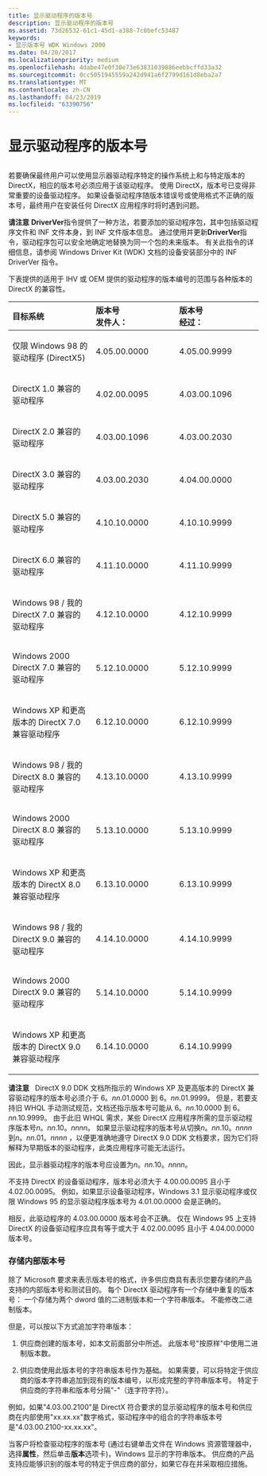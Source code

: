 ```yaml
---
title: 显示驱动程序的版本号
description: 显示驱动程序的版本号
ms.assetid: 73d26532-61c1-45d1-a388-7c0befc53487
keywords:
- 显示版本号 WDK Windows 2000
ms.date: 04/20/2017
ms.localizationpriority: medium
ms.openlocfilehash: 4dabe47e0f30e73e63831039886eebbcffd33a32
ms.sourcegitcommit: 0cc5051945559a242d941a6f2799d161d8eba2a7
ms.translationtype: MT
ms.contentlocale: zh-CN
ms.lasthandoff: 04/23/2019
ms.locfileid: "63390756"
---
```

# <a name="version-numbers-for-display-drivers"></a>显示驱动程序的版本号


## <span id="ddk_ensuring_correct_version_numbers_gg"></span><span id="DDK_ENSURING_CORRECT_VERSION_NUMBERS_GG"></span>


若要确保最终用户可以使用显示器驱动程序特定的操作系统上和与特定版本的 DirectX，相应的版本号必须应用于该驱动程序。 使用 DirectX，版本号已变得非常重要的设备驱动程序。 如果设备驱动程序随版本错误号或使用格式不正确的版本号，最终用户在安装任何 DirectX 应用程序时将时遇到问题。

**请注意** **DriverVer**指令提供了一种方法，若要添加的驱动程序包，其中包括驱动程序文件和 INF 文件本身，到 INF 文件版本信息。 通过使用并更新**DriverVer**指令，驱动程序包可以安全地确定地替换为同一个包的未来版本。 有关此指令的详细信息，请参阅 Windows Driver Kit (WDK) 文档的设备安装部分中的 INF DriverVer 指令。

下表提供的适用于 IHV 或 OEM 提供的驱动程序的版本编号的范围与各种版本的 DirectX 的兼容性。

<table>
<colgroup>
<col width="33%" />
<col width="33%" />
<col width="33%" />
</colgroup>
<thead>
<tr class="header">
<th align="left">目标系统</th>
<th align="left">版本号
<div>
 
</div>
发件人：</th>
<th align="left">版本号
<div>
 
</div>
经过：</th>
</tr>
</thead>
<tbody>
<tr class="odd">
<td align="left"><p>仅限 Windows 98 的驱动程序 (DirectX5)</p></td>
<td align="left"><p>4.05.00.0000</p></td>
<td align="left"><p>4.05.00.9999</p></td>
</tr>
<tr class="even">
<td align="left"><p>DirectX 1.0 兼容的驱动程序</p></td>
<td align="left"><p>4.02.00.0095</p></td>
<td align="left"><p>4.03.00.1096</p></td>
</tr>
<tr class="odd">
<td align="left"><p>DirectX 2.0 兼容的驱动程序</p></td>
<td align="left"><p>4.03.00.1096</p></td>
<td align="left"><p>4.03.00.2030</p></td>
</tr>
<tr class="even">
<td align="left"><p>DirectX 3.0 兼容的驱动程序</p></td>
<td align="left"><p>4.03.00.2030</p></td>
<td align="left"><p>4.04.00.0000</p></td>
</tr>
<tr class="odd">
<td align="left"><p>DirectX 5.0 兼容的驱动程序</p></td>
<td align="left"><p>4.10.10.0000</p></td>
<td align="left"><p>4.10.10.9999</p></td>
</tr>
<tr class="even">
<td align="left"><p>DirectX 6.0 兼容的驱动程序</p></td>
<td align="left"><p>4.11.10.0000</p></td>
<td align="left"><p>4.11.10.9999</p></td>
</tr>
<tr class="odd">
<td align="left"><p>Windows 98 / 我的 DirectX 7.0 兼容的驱动程序</p></td>
<td align="left"><p>4.12.10.0000</p></td>
<td align="left"><p>4.12.10.9999</p></td>
</tr>
<tr class="even">
<td align="left"><p>Windows 2000 DirectX 7.0 兼容的驱动程序</p></td>
<td align="left"><p>5.12.10.0000</p></td>
<td align="left"><p>5.12.10.9999</p></td>
</tr>
<tr class="odd">
<td align="left"><p>Windows XP 和更高版本的 DirectX 7.0 兼容驱动程序</p></td>
<td align="left"><p>6.12.10.0000</p></td>
<td align="left"><p>6.12.10.9999</p></td>
</tr>
<tr class="even">
<td align="left"><p>Windows 98 / 我的 DirectX 8.0 兼容的驱动程序</p></td>
<td align="left"><p>4.13.10.0000</p></td>
<td align="left"><p>4.13.10.9999</p></td>
</tr>
<tr class="odd">
<td align="left"><p>Windows 2000 DirectX 8.0 兼容的驱动程序</p></td>
<td align="left"><p>5.13.10.0000</p></td>
<td align="left"><p>5.13.10.9999</p></td>
</tr>
<tr class="even">
<td align="left"><p>Windows XP 和更高版本的 DirectX 8.0 兼容驱动程序</p></td>
<td align="left"><p>6.13.10.0000</p></td>
<td align="left"><p>6.13.10.9999</p></td>
</tr>
<tr class="odd">
<td align="left"><p>Windows 98 / 我的 DirectX 9.0 兼容的驱动程序</p></td>
<td align="left"><p>4.14.10.0000</p></td>
<td align="left"><p>4.14.10.9999</p></td>
</tr>
<tr class="even">
<td align="left"><p>Windows 2000 DirectX 9.0 兼容的驱动程序</p></td>
<td align="left"><p>5.14.10.0000</p></td>
<td align="left"><p>5.14.10.9999</p></td>
</tr>
<tr class="odd">
<td align="left"><p>Windows XP 和更高版本的 DirectX 9.0 兼容驱动程序</p></td>
<td align="left"><p>6.14.10.0000</p></td>
<td align="left"><p>6.14.10.9999</p></td>
</tr>
</tbody>
</table>

 

**请注意**   DirectX 9.0 DDK 文档所指示的 Windows XP 及更高版本的 DirectX 兼容驱动程序的版本号必须介于 6。*nn*.01.0000 到 6。*nn*.01.9999。 但是，若要支持旧 WHQL 手动测试规范，文档还指示版本号可能从 6。*nn*.10.0000 到 6。*nn*.10.9999。
由于此旧 WHQL 需求，某些 DirectX 应用程序所需的显示驱动程序版本号*n*。*nn*.10。*nnnn*。 如果显示驱动程序的版本号从切换*n*。*nn*.10。*nnnn*到*n*。*nn*.01。*nnnn* ，以便更准确地遵守 DirectX 9.0 DDK 文档要求，因为它们将解释为早期版本的驱动程序，此类应用程序可能无法运行。

因此，显示器驱动程序的版本号应设置为*n*。*nn*.10。*nnnn*。

 

不支持 DirectX 的设备驱动程序，版本号必须大于 4.00.00.0095 且小于 4.02.00.0095。 例如，如果显示设备驱动程序，Windows 3.1 显示驱动程序或仅限 Windows 95 的显示驱动程序版本号为 4.01.00.0000 会是正确的。

相反，此驱动程序的 4.03.00.0000 版本号会不正确。 仅在 Windows 95 上支持 DirectX 的设备驱动程序应具有等于或大于 4.02.00.0095 且小于 4.04.00.0000 版本号。

### <a name="span-idstoringinternalversionnumbersspanspan-idstoringinternalversionnumbersspanstoring-internal-version-numbers"></a><span id="storing_internal_version_numbers"></span><span id="STORING_INTERNAL_VERSION_NUMBERS"></span>存储内部版本号

除了 Microsoft 要求来表示版本号的格式，许多供应商具有表示您要存储的产品支持的内部版本号和测试目的。 每个 DirectX 驱动程序有一个存储中重复的版本号： 一个存储为两个 dword 值的二进制版本和一个字符串版本。 不能修改二进制版本。

但是，可以按以下方式追加字符串版本：

1.  供应商创建的版本号，如本文前面部分中所述。 此版本号"按原样"中使用二进制版本数。

2.  供应商使用此版本号的字符串版本号作为基础。 如果需要，可以将特定于供应商的版本字符串追加到现有的版本编号，以形成完整的字符串版本号。 特定于供应商的字符串和版本号分隔"-"（连字符字符）。

例如，如果"4.03.00.2100"是 DirectX 符合要求的显示驱动程序的版本号和供应商在内部使用"xx.xx.xx"数字格式，驱动程序中的组合的字符串版本号是"4.03.00.2100-xx.xx.xx"。

当客户将检查驱动程序的版本号 (通过右键单击文件在 Windows 资源管理器中，选择**属性**，然后单击**版本**选项卡)，Windows 显示的字符串版本。 供应商的产品支持应能够识别的版本号的特定于供应商的部分，如果它存在并采取相应措施。

 

 





